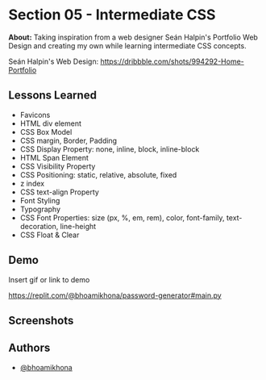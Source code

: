 
# Section 05 - Intermediate CSS

**About:** Taking inspiration from a web designer Seán Halpin's Portfolio Web Design and creating my own while learning intermediate CSS concepts.

Seán Halpin's Web Design: https://dribbble.com/shots/994292-Home-Portfolio
## Lessons Learned

- Favicons
- HTML div element
- CSS Box Model
- CSS margin, Border, Padding
- CSS Display Property: none, inline, block, inline-block
- HTML Span Element
- CSS Visibility Property
- CSS Positioning: static, relative, absolute, fixed
- z index
- CSS text-align Property
- Font Styling
- Typography
- CSS Font Properties: size (px, %, em, rem), color, font-family, text-decoration, line-height 
- CSS Float & Clear
## Demo

Insert gif or link to demo

https://replit.com/@bhoamikhona/password-generator#main.py
## Screenshots




## Authors

- [@bhoamikhona](https://github.com/bhoamikhona)

